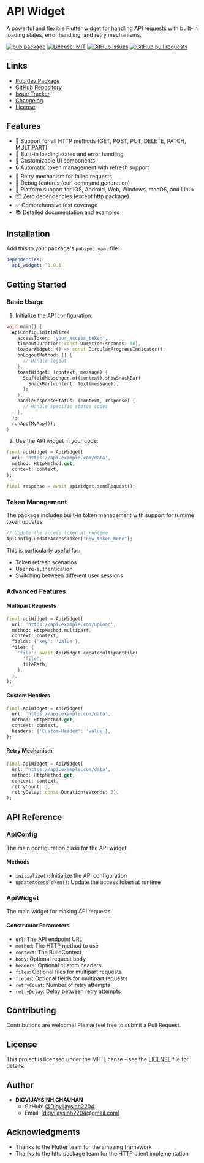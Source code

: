 <!-- 
This README describes the package. If you publish this package to pub.dev,
this README's contents appear on the landing page for your package.

For information about how to write a good package README, see the guide for
[writing package pages](https://dart.dev/tools/pub/writing-package-pages). 

For general information about developing packages, see the Dart guide for
[creating packages](https://dart.dev/guides/libraries/create-packages)
and the Flutter guide for
[developing packages and plugins](https://flutter.dev/to/develop-packages). 
-->

# API Widget

A powerful and flexible Flutter widget for handling API requests with built-in loading states, error handling, and retry mechanisms.

[![pub package](https://img.shields.io/pub/v/api_widget.svg)](https://pub.dev/packages/api_widget)
[![License: MIT](https://img.shields.io/badge/License-MIT-yellow.svg)](https://opensource.org/licenses/MIT)
[![GitHub issues](https://img.shields.io/github/issues/Digvijaysinh2204/Api-Widget)](https://github.com/Digvijaysinh2204/Api-Widget/issues)
[![GitHub pull requests](https://img.shields.io/github/issues-pr/Digvijaysinh2204/Api-Widget)](https://github.com/Digvijaysinh2204/Api-Widget/pulls)

## Links

- [Pub.dev Package](https://pub.dev/packages/api_widget)
- [GitHub Repository](https://github.com/Digvijaysinh2204/Api-Widget)
- [Issue Tracker](https://github.com/Digvijaysinh2204/Api-Widget/issues)
- [Changelog](CHANGELOG.md)
- [License](LICENSE)

## Features

- 🚀 Support for all HTTP methods (GET, POST, PUT, DELETE, PATCH, MULTIPART)
- 🔄 Built-in loading states and error handling
- 🎨 Customizable UI components
- 🔒 Automatic token management with refresh support
- 🔁 Retry mechanism for failed requests
- 🐛 Debug features (curl command generation)
- 📱 Platform support for iOS, Android, Web, Windows, macOS, and Linux
- 📦 Zero dependencies (except http package)
- ✅ Comprehensive test coverage
- 📚 Detailed documentation and examples

## Installation

Add this to your package's `pubspec.yaml` file:

```yaml
dependencies:
  api_widget: ^1.0.1
```

## Getting Started

### Basic Usage

1. Initialize the API configuration:

```dart
void main() {
  ApiConfig.initialize(
    accessToken: 'your_access_token',
    timeoutDuration: const Duration(seconds: 30),
    loaderWidget: () => const CircularProgressIndicator(),
    onLogoutMethod: () {
      // Handle logout
    },
    toastWidget: (context, message) {
      ScaffoldMessenger.of(context).showSnackBar(
        SnackBar(content: Text(message)),
      );
    },
    handleResponseStatus: (context, response) {
      // Handle specific status codes
    },
  );
  runApp(MyApp());
}
```

2. Use the API widget in your code:

```dart
final apiWidget = ApiWidget(
  url: 'https://api.example.com/data',
  method: HttpMethod.get,
  context: context,
);

final response = await apiWidget.sendRequest();
```

### Token Management

The package includes built-in token management with support for runtime token updates:

```dart
// Update the access token at runtime
ApiConfig.updateAccessToken("new_token_here");
```

This is particularly useful for:
- Token refresh scenarios
- User re-authentication
- Switching between different user sessions

### Advanced Features

#### Multipart Requests

```dart
final apiWidget = ApiWidget(
  url: 'https://api.example.com/upload',
  method: HttpMethod.multipart,
  context: context,
  fields: {'key': 'value'},
  files: {
    'file': await ApiWidget.createMultipartFile(
      'file',
      filePath,
    ),
  },
);
```

#### Custom Headers

```dart
final apiWidget = ApiWidget(
  url: 'https://api.example.com/data',
  method: HttpMethod.get,
  context: context,
  headers: {'Custom-Header': 'value'},
);
```

#### Retry Mechanism

```dart
final apiWidget = ApiWidget(
  url: 'https://api.example.com/data',
  method: HttpMethod.get,
  context: context,
  retryCount: 3,
  retryDelay: const Duration(seconds: 2),
);
```

## API Reference

### ApiConfig

The main configuration class for the API widget.

#### Methods

- `initialize()`: Initialize the API configuration
- `updateAccessToken()`: Update the access token at runtime

### ApiWidget

The main widget for making API requests.

#### Constructor Parameters

- `url`: The API endpoint URL
- `method`: The HTTP method to use
- `context`: The BuildContext
- `body`: Optional request body
- `headers`: Optional custom headers
- `files`: Optional files for multipart requests
- `fields`: Optional fields for multipart requests
- `retryCount`: Number of retry attempts
- `retryDelay`: Delay between retry attempts

## Contributing

Contributions are welcome! Please feel free to submit a Pull Request.

## License

This project is licensed under the MIT License - see the [LICENSE](LICENSE) file for details.

## Author

- **DIGVIJAYSINH CHAUHAN**
  - GitHub: [@Digvijaysinh2204](https://github.com/Digvijaysinh2204)
  - Email: [digvijaysinh2204@gmail.com]

## Acknowledgments

- Thanks to the Flutter team for the amazing framework
- Thanks to the http package team for the HTTP client implementation
